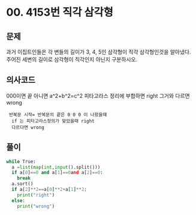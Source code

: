 # 00. 4153번 직각 삼각형
## 문제
과거 이집트인들은 각 변들의 길이가 3, 4, 5인 삼각형이 직각 삼각형인것을 알아냈다. 주어진 세변의 길이로 삼각형이 직각인지 아닌지 구분하시오.
## 의사코드
000이면 끝 
아니면 a^2+b^2=c^2 피타고라스 정리에 부합하면 right
그거와 다르면 wrong
```
 반복문 시작= 반복문의 끝은 0 0 0 이 나왔을때
  if 는 피타고라스정의가 맞았을때 right
  다르다면 wrong
```

## 풀이
```python
while True:
  a =list(map(int,input().split()))
  if a[0]==0 and a[1]==0and a[2]==0:
    break
  a.sort()
  if a[2]**2==a[0]**2+a[1]**2:
    print("right")
  else:
    print("wrong")
```
